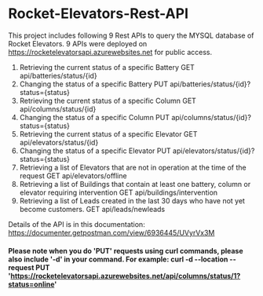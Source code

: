 # Rocket-Elevators-Rest-API

This project includes following 9 Rest APIs to query the MYSQL database of Rocket Elevators. 9 APIs were deployed on https://rocketelevatorsapi.azurewebsites.net for public access.

1. Retrieving the current status of a specific Battery
    GET api/batteries/status/{id}
2. Changing the status of a specific Battery
    PUT api/batteries/status/{id}?status={status}
3. Retrieving the current status of a specific Column
    GET api/columns/status/{id}
4. Changing the status of a specific Column
    PUT api/columns/status/{id}?status={status}
5. Retrieving the current status of a specific Elevator
    GET api/elevators/status/{id}
6. Changing the status of a specific Elevator
    PUT api/elevators/status/{id}?status={status}
7. Retrieving a list of Elevators that are not in operation at the time of the request
    GET api/elevators/offline
8. Retrieving a list of Buildings that contain at least one battery, column or elevator requiring intervention
    GET api/buildings/intervention
9. Retrieving a list of Leads created in the last 30 days who have not yet become customers.
    GET api/leads/newleads

Details of the API is in this documentation: https://documenter.getpostman.com/view/6936445/UVyrVx3M
#### Please note when you do 'PUT' requests using curl commands, please also include '-d' in your command. For example: curl -d --location --request PUT 'https://rocketelevatorsapi.azurewebsites.net/api/columns/status/1?status=online'

